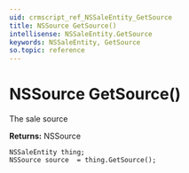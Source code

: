 ```yaml
---
uid: crmscript_ref_NSSaleEntity_GetSource
title: NSSource GetSource()
intellisense: NSSaleEntity.GetSource
keywords: NSSaleEntity, GetSource
so.topic: reference
---
```


# NSSource GetSource()

The sale source

**Returns:** NSSource

```crmscript
NSSaleEntity thing;
NSSource source  = thing.GetSource();
```


